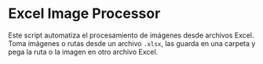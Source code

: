 # Excel Image Processor

Este script automatiza el procesamiento de imágenes desde archivos Excel. 
Toma imágenes o rutas desde un archivo `.xlsx`, las guarda en una carpeta 
y pega la ruta o la imagen en otro archivo Excel.
